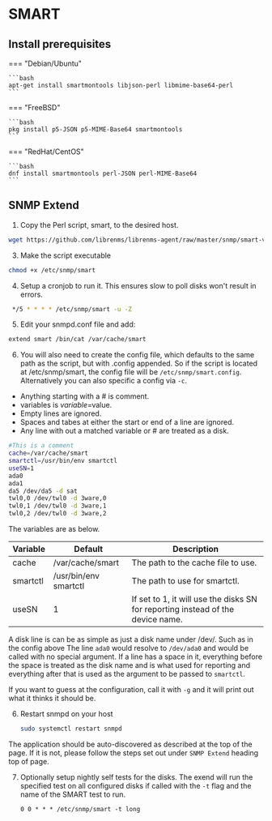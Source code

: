 
# SMART

## Install prerequisites

=== "Debian/Ubuntu"

    ```bash
    apt-get install smartmontools libjson-perl libmime-base64-perl
    ```

=== "FreeBSD"

    ```bash
    pkg install p5-JSON p5-MIME-Base64 smartmontools
    ```

=== "RedHat/CentOS"

    ```bash
    dnf install smartmontools perl-JSON perl-MIME-Base64
    ```

## SNMP Extend

1. Copy the Perl script, smart, to the desired host.

```bash
wget https://github.com/librenms/librenms-agent/raw/master/snmp/smart-v1 -O /etc/snmp/smart
```

3. Make the script executable

```bash
chmod +x /etc/snmp/smart
```

4. Setup a cronjob to run it. This ensures slow to poll disks won't
   result in errors.

```bash
 */5 * * * * /etc/snmp/smart -u -Z
```

5. Edit your snmpd.conf file and add:

```bash
extend smart /bin/cat /var/cache/smart
```

6. You will also need to create the config file, which defaults to the same path as the script,
but with .config appended. So if the script is located at /etc/snmp/smart, the config file will be `/etc/snmp/smart.config`. Alternatively you can also specific a config via `-c`.

- Anything starting with a # is comment. 
- variables is $variable=$value.  
- Empty lines are ignored. 
- Spaces and tabes at either the start or end of a line are ignored. 
- Any line with out a matched variable or # are treated as a disk.

```bash
#This is a comment
cache=/var/cache/smart
smartctl=/usr/bin/env smartctl
useSN=1
ada0
ada1
da5 /dev/da5 -d sat
twl0,0 /dev/twl0 -d 3ware,0
twl0,1 /dev/twl0 -d 3ware,1
twl0,2 /dev/twl0 -d 3ware,2
```

The variables are as below.

| Variable | Default | Description |
|----------|---------|-------------|
| cache    | /var/cache/smart | The path to the cache file to use. |
| smartctl | /usr/bin/env smartctl | The path to use for smartctl. |
| useSN    | 1       | If set to 1, it will use the disks SN for reporting instead of the device name. |

A disk line is can be as simple as just a disk name under /dev/. Such as in the config above
The line `ada0` would resolve to `/dev/ada0` and would be called with no special argument. If a line has a space in it, everything before the space is treated as the disk name and is what used for reporting and everything after that is used as the argument to be passed to `smartctl`.

If you want to guess at the configuration, call it with `-g` and it will print out what it thinks it should be.

6. Restart snmpd on your host

    ```bash
    sudo systemctl restart snmpd
    ```

The application should be auto-discovered as described at the top of
the page. If it is not, please follow the steps set out under `SNMP
Extend` heading top of page.

7. Optionally setup nightly self tests for the disks. The exend will
   run the specified test on all configured disks if called with the
   `-t` flag and the name of the SMART test to run.

    ```
    0 0 * * * /etc/snmp/smart -t long
    ```
